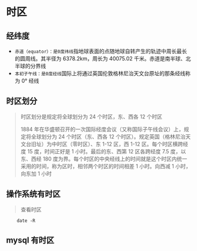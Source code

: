 # 时区

## 经纬度

- `赤道（equator）：是0度纬线`指地球表面的点随地球自转产生的轨迹中周长最长的圆周线。其半径为 6378.2km，周长为 40075.02 千米。赤道是南半球、北半球的分界线
- `本初子午线：是0度经线`国际上将通过英国伦敦格林尼治天文台原址的那条经线称为 0° 经线

## 时区划分

> 时区划分是规定将全球划分为 24 个时区，东、西各 12 个时区
>
> 1884 年在华盛顿召开的一次国际经度会议（又称国际子午线会议）上，规定将全球划分为 24 个时区（东、西各 12 个时区）。规定英国（格林尼治天文台旧址）为中时区（零时区）、东 1-12 区，西 1-12 区。每个时区横跨经度 15 度，时间正好是 1 小时。最后的东、西第 12 区各跨经度 7.5 度，以东、西经 180 度为界。每个时区的中央经线上的时间就是这个时区内统一采用的时间，称为区时，相邻两个时区的时间相差 1 小时。向西减 1 小时，向东加 1 小时

## 操作系统有时区

> 查看时区

```shell
    date -R
```

## mysql 有时区
